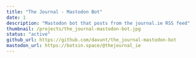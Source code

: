 ```yaml
---
title: "The Journal - Mastodon Bot"
date: 1
description: "Mastodon bot that posts from the journal.ie RSS feed"
thumbnail: /projects/the_journal-mastodon-bot.jpg
status: "active"
github_url: https://github.com/davunt/the_journal-mastodon-bot
mastodon_url: https://botsin.space/@thejournal_ie
---
```

